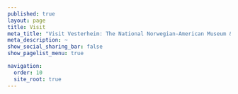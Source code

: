 ```yaml
---
published: true
layout: page
title: Visit
meta_title: "Visit Vesterheim: The National Norwegian-American Museum & Heritage Center"
meta_description: ~
show_social_sharing_bar: false
show_pagelist_menu: true

navigation:
  order: 10
  site_root: true  
---
```


